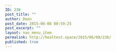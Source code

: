 ```yaml
---
ID: 236
post_title: ""
author: Deen
post_date: 2015-06-08 00:59:25
post_excerpt: ""
layout: nav_menu_item
permalink: http://healtest.space/2015/06/08/236/
published: true
---
```

 